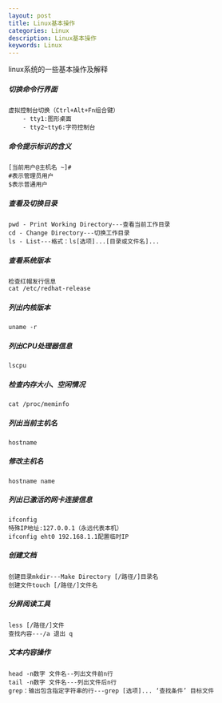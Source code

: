```yaml
---
layout: post
title: Linux基本操作
categories: Linux
description: Linux基本操作
keywords: Linux
---
```



linux系统的一些基本操作及解释


##### 切换命令行界面
	虚拟控制台切换（Ctrl+Alt+Fn组合键）
		- tty1:图形桌面
		- tty2~tty6:字符控制台

##### 命令提示标识的含义
    [当前用户@主机名 ~]#
    #表示管理员用户
    $表示普通用户

##### 查看及切换目录
    pwd - Print Working Directory---查看当前工作目录
    cd - Change Directory---切换工作目录
    ls - List---格式：ls[选项]...[目录或文件名]...

##### 查看系统版本
    检查红帽发行信息
    cat /etc/redhat-release

##### 列出内核版本
    uname -r

##### 列出CPU处理器信息
    lscpu

##### 检查内存大小、空闲情况
    cat /proc/meminfo

##### 列出当前主机名
    hostname

##### 修改主机名
    hostname name

##### 列出已激活的网卡连接信息
    ifconfig
    特殊IP地址:127.0.0.1（永远代表本机）
    ifconfig eht0 192.168.1.1配置临时IP

##### 创建文档
    创建目录mkdir---Make Directory [/路径/]目录名
    创建文件touch [/路径/]文件名

##### 分屏阅读工具
    less [/路径/]文件
    查找内容---/a 退出 q

##### 文本内容操作
    head -n数字 文件名--列出文件前n行
    tail -n数字 文件名---列出文件后n行
    grep：输出包含指定字符串的行---grep [选项]... ‘查找条件’ 目标文件